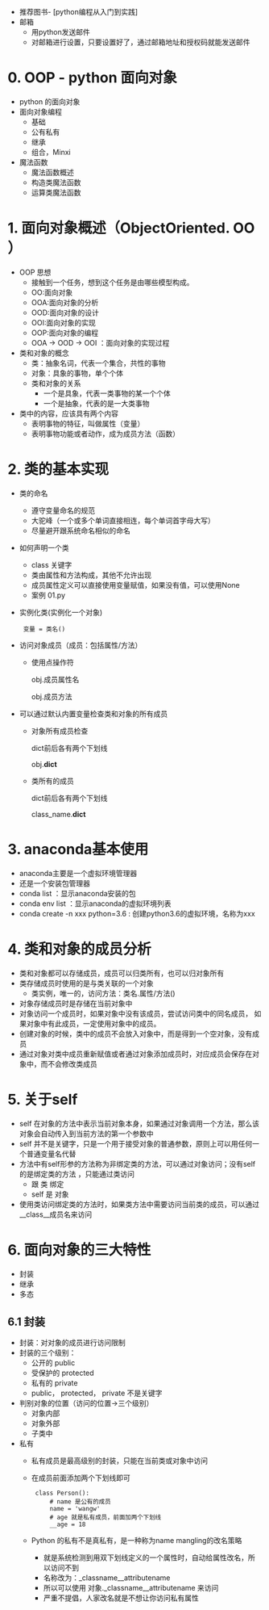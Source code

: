 - 推荐图书- [python编程从入门到实践]
- 邮箱
  - 用python发送邮件
  - 对邮箱进行设置，只要设置好了，通过邮箱地址和授权码就能发送邮件
  

# 0.  OOP - python 面向对象
- python 的面向对象
- 面向对象编程
    - 基础
    - 公有私有
    - 继承
    - 组合，Minxi
- 魔法函数
    - 魔法函数概述
    - 构造类魔法函数
    - 运算类魔法函数
    
# 1. 面向对象概述（ObjectOriented. OO ）
 - OOP 思想
    - 接触到一个任务，想到这个任务是由哪些模型构成。
    - OO:面向对象
    - OOA:面向对象的分析
    - OOD:面向对象的设计
    - OOI:面向对象的实现
    - OOP:面向对象的编程
    - OOA -> OOD -> OOI ：面向对象的实现过程
 - 类和对象的概念
    - 类：抽象名词，代表一个集合，共性的事物
    - 对象：具象的事物，单个个体
    - 类和对象的关系
        - 一个是具象，代表一类事物的某一个个体
        - 一个是抽象，代表的是一大类事物
 - 类中的内容，应该具有两个内容
    - 表明事物的特征，叫做属性（变量）
    - 表明事物功能或者动作，成为成员方法（函数）
    
# 2. 类的基本实现
 - 类的命名
    - 遵守变量命名的规范
    - 大驼峰（一个或多个单词直接相连，每个单词首字母大写）
    - 尽量避开跟系统命名相似的命名
 - 如何声明一个类
    - class 关键字
    - 类由属性和方法构成，其他不允许出现
    - 成员属性定义可以直接使用变量赋值，如果没有值，可以使用None
    - 案例 01.py
 - 实例化类(实例化一个对象)
 
        变量 = 类名() 
 - 访问对象成员（成员：包括属性/方法）
    - 使用点操作符
        
        obj.成员属性名
        
        obj.成员方法
        
 - 可以通过默认内置变量检查类和对象的所有成员
    - 对象所有成员检查
    
        dict前后各有两个下划线
        
        obj.__dict__
        
    - 类所有的成员
    
        dict前后各有两个下划线
        
        class_name.__dict__   
 
 
# 3. anaconda基本使用
 - anaconda主要是一个虚拟环境管理器
 - 还是一个安装包管理器
 - conda list ：显示anaconda安装的包
 - conda env list ：显示anaconda的虚拟环境列表
 - conda create -n xxx python=3.6 : 创建python3.6的虚拟环境，名称为xxx
 
# 4. 类和对象的成员分析
 - 类和对象都可以存储成员，成员可以归类所有，也可以归对象所有
 - 类存储成员时使用的是与类关联的一个对象
   - 类实例，唯一的，访问方法：类名.属性/方法()
 - 对象存储成员时是存储在当前对象中
 - 对象访问一个成员时，如果对象中没有该成员，尝试访问类中的同名成员，
   如果对象中有此成员，一定使用对象中的成员。
 - 创建对象的时候，类中的成员不会放入对象中，而是得到一个空对象，没有成员
 - 通过对象对类中成员重新赋值或者通过对象添加成员时，对应成员会保存在对象中，而不会修改类成员
 
# 5. 关于self
 - self 在对象的方法中表示当前对象本身，如果通过对象调用一个方法，那么该对象会自动传入到当前方法的第一个参数中
 - self 并不是关键字，只是一个用于接受对象的普通参数，原则上可以用任何一个普通变量名代替
 - 方法中有self形参的方法称为非绑定类的方法，可以通过对象访问；没有self的是绑定类的方法 ，只能通过类访问
    - 跟 类 绑定
    - self 是 对象
 - 使用类访问绑定类的方法时，如果类方法中需要访问当前类的成员，可以通过__class__成员名来访问
 
# 6. 面向对象的三大特性
 - 封装
 - 继承
 - 多态
 ## 6.1 封装
  - 封装：对对象的成员进行访问限制
  - 封装的三个级别：
     - 公开的 public
     - 受保护的 protected
     - 私有的  private
     - public， protected， private 不是关键字
  - 判别对象的位置（访问的位置->三个级别）
     - 对象内部
     - 对象外部
     - 子类中
  - 私有
     - 私有成员是最高级别的封装，只能在当前类或对象中访问
     - 在成员前面添加两个下划线即可
     
            class Person():
                # name 是公有的成员
                name = 'wangw'
                # age 就是私有成员，前面加两个下划线
                __age = 18
     - Python 的私有不是真私有，是一种称为name mangling的改名策略
         - 就是系统检测到用双下划线定义的一个属性时，自动给属性改名，所以访问不到
         - 名称改为：_classname__attributename
         - 所以可以使用 对象._classname__attributename 来访问
         - 严重不提倡，人家改名就是不想让你访问私有属性
      
     
 
 
 
 
 
 
 
 
 
 
 
 
 
 
 
 
 
 
 
 
 
 
